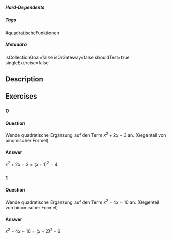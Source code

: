 ##### Hard-Dependents
##### Tags
#quadratischeFunktionen
##### Metadata
isCollectionGoal=false
isOrGateway=false
shouldTest=true
singleExercise=false
## Description
 
## Exercises
### 0
#### Question
Wende quadratische Ergänzung auf den Term $x^2+2x-3$ an. (Gegenteil von binomischer Formel)
#### Answer
$x^2+2x-3=(x+1)^2-4$
### 1
#### Question
Wende quadratische Ergänzung auf den Term $x^2-4x+10$ an. (Gegenteil von binomischer Formel)
#### Answer
$x^2-4x+10=(x-2)^2+6$
